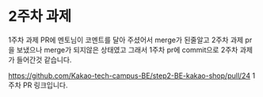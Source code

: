 # 2주차 과제

1주차 과제 PR에 멘토님이 코멘트를 달아 주셨어서 merge가 된줄알고 2주차 과제 pr을 보냈으나 merge가 되지않은 상태였고
그래서 1주차 pr에 commit으로 2주차 과제가 들어간것 같습니다.

https://github.com/Kakao-tech-campus-BE/step2-BE-kakao-shop/pull/24
1주차 PR 링크입니다.
